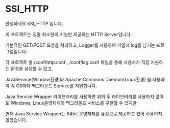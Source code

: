 # SSI_HTTP

안녕하세요 SSI_HTTP 입니다.

이 프로젝트는 정말 최소한의 기능만 제공하는 HTTP Server입니다.

기본적인 GET/POST 요청을 처리하고, Logger를 사용하여 파일에 log를 남기는 프로그램입니다.

각 프로젝트 별 /conf/http.conf , /conf/log.conf 파일을 통해 사용자가 직접 지원하는 환경을 설정할 수 있고, 

JavaService(Window환경)와 Apache Commons Daemon(Linux환경) 을 사용하여 각 OS마다 백그라운드 Service를 지원합니다.

Java Service Wrapper 라이브러리를 사용하면 위의 두 라이브러리를 사용하지 않아도 Windows, Linux운영체제의 백그라운드 서비스를 구현할 수 있지만

현재 Java Service Wrapper는 64bit 운영체제를 유상으로 제공하고 있어 사용하지 않았습니다.

